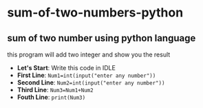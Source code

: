 # sum-of-two-numbers-python
## sum of two number using python language
this program will add two integer and show you the result
- **Let's Start**: Write this code in IDLE
- **First Line**: `Num1=int(input("enter any number"))`
- **Second Line**: `Num2=int(input("enter any number"))`
- **Third Line**: `Num3=Num1+Num2`
- **Fouth Line**: `print(Num3)`
